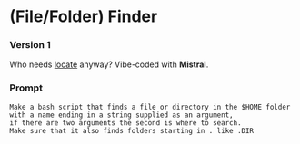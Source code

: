 # (File/Folder) Finder
### Version 1

Who needs [locate](https://www.geeksforgeeks.org/locate-command-in-linux-with-examples/) anyway?
Vibe-coded with **Mistral**.

### Prompt
```
Make a bash script that finds a file or directory in the $HOME folder with a name ending in a string supplied as an argument,
if there are two arguments the second is where to search.
Make sure that it also finds folders starting in . like .DIR
```

